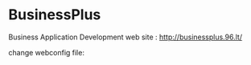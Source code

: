 # BusinessPlus
Business Application Development
 web site : http://businessplus.96.lt/


change webconfig file:
<add name="ERPBusinessPlus" connectionString="data source=DELL-PC\SQLEXPRESS;initial catalog=ERPBusinessPlus;integrated security=True;" />
